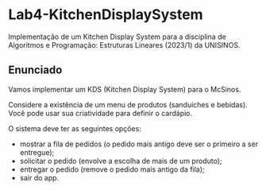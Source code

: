 # Lab4-KitchenDisplaySystem
Implementação de um Kitchen Display System para a disciplina de Algoritmos e Programação: Estruturas Lineares (2023/1) da UNISINOS.

## Enunciado
Vamos implementar um KDS (Kitchen Display System) para o McSinos.

Considere a existência de um menu de produtos (sanduíches e bebidas). Você pode usar sua criatividade para definir o cardápio.

O sistema deve ter as seguintes opções:
- mostrar a fila de pedidos (o pedido mais antigo deve ser o primeiro a ser entregue);
- solicitar o pedido (envolve a escolha de mais de um produto);
- entregar o pedido (remove o pedido mais antigo da fila);
- sair do app.
